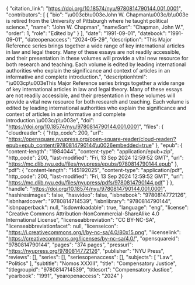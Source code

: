 {
   "citation_link": "https://doi.org/10.18574/nyu/9780814790144.001.0001",
   "contributors": [
     {
       "bio": "\u003cb\u003eJohn W. Chapman\u003c/b\u003e is retired from the University of Pittsburgh where he taught political science.",
       "name": "John W. Chapman",
       "nameSort": "Chapman, John W.",
       "order": 1,
       "role": "Edited by"
     }
   ],
   "date": "1991-09-01",
   "datebook": "1991-09-01",
   "dateopenaccess": "2024-05-29",
   "description": "This Major Reference series brings together a wide range of key international articles in law and legal theory. Many of these essays are not readily accessible, and their presentation in these volumes will provide a vital new resource for both research and teaching. Each volume is edited by leading international authorities who explain the significance and context of articles in an informative and complete introduction.",
   "descriptionhtml": "\u003cp\u003eThis Major Reference series brings together a wide range of key international articles in law and legal theory. Many of these essays are not readily accessible, and their presentation in these volumes will provide a vital new resource for both research and teaching. Each volume is edited by leading international authorities who explain the significance and context of articles in an informative and complete introduction.\u003c/p\u003e",
   "doi": "https://doi.org/10.18574/nyu/9780814790144.001.0001",
   "files": {
     "cloudreader": {
       "http_code": 200,
       "url": "https://opensquare.nyupress.org/open-square-reader/cloud-reader/?epub=epub_content/9780814790144\u0026embedded=true"
     },
     "epub": {
       "content-length": "1984044",
       "content-type": "application/epub+zip",
       "http_code": 200,
       "last-modified": "Fri, 13 Sep 2024 12:59:52 GMT",
       "url": "https://mc.dlib.nyu.edu/files/nyupress/epubs/9780814790144.epub"
     },
     "pdf": {
       "content-length": "145192025",
       "content-type": "application/pdf",
       "http_code": 200,
       "last-modified": "Fri, 13 Sep 2024 12:59:52 GMT",
       "url": "https://mc.dlib.nyu.edu/files/nyupress/pdfs/9780814790144.pdf"
     }
   },
   "handle": "https://doi.org/10.18574/nyu/9780814790144.001.0001",
   "hashiresimages": false,
   "hasvideo": false,
   "isbnebook": "9780814772126",
   "isbnhardcover": "9780814714539",
   "isbnlibrary": "9780814790144",
   "isbnpaperback": null,
   "isdownloadable": true,
   "language": "eng",
   "license": "Creative Commons Attribution-NonCommercial-ShareAlike 4.0 International License",
   "licenseabbreviation": "CC BY-NC-SA",
   "licenseabbreviationfacet": null,
   "licenseicon": "https://i.creativecommons.org/l/by-nc-sa/4.0/80x15.png",
   "licenselink": "https://creativecommons.org/licenses/by-nc-sa/4.0/",
   "opensquareid": "9780814790144",
   "pages": "374 pages",
   "pressurl": "https://nyupress.org/9780814772126",
   "publisher": "NYU Press",
   "reviews": [],
   "series": [],
   "seriesopenaccess": [],
   "subjects": [
     "Law",
     "Politics"
   ],
   "subtitle": "Nomos XXXIII",
   "title": "Compensatory Justice",
   "titlegroupid": "9780814714539",
   "titlesort": "Compensatory Justice",
   "yearbook": "1991",
   "yearopenaccess": "2024"
 }
